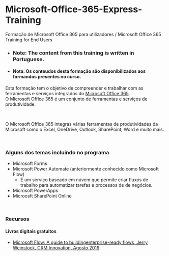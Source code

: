 # Microsoft-Office-365-Express-Training
Formação de Microsoft Office 365 para utilizadores / Microsoft Office 365 Training for End Users

* ### Note: The content from this training is written in Portuguese.

* #### Nota: Os conteudos desta formação são disponibilizados aos formandos presentes no curso.


Esta formação tem o objetivo de compreender e trabalhar com as ferramentas e serviços integrados do [Microsoft Office 365](https://www.office.com/?omkt=pt-pt).
<br />
O Microsoft Office 365 é um conjunto de ferramentas e serviços de produtividade.

<br />

O Microsoft Office 365 integras várias ferramentas de produtividades da Microsoft como o Excel, OneDrive, Outlook, SharePoint, Word e muito mais.

<br />

### Alguns dos temas incluindo no programa
 * Microsoft Forms
 * Microsoft Power Automate (anteriormente conhecido como Microsoft Flow) 
    * É um serviço baseado em núvem que permite criar fluxos de trabalho para automatizar tarefas e processos de de negócios.
 * Microsoft PowerApps
 * Microosft SharePoint Online
 
 <br />
 
### Recursos

#### Livros digitais gratuitos
 * [Microsoft Flow: A guide to buildingenterprise-ready flows, Jerry Weinstock, CRM Innovation, Agosto 2019](https://clouddamcdnprodep.azureedge.net/gdc/gdc5fzAoK/original)
